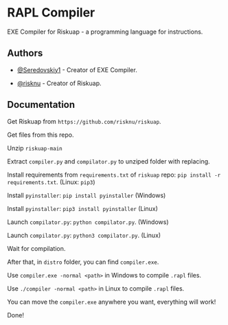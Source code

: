 
# RAPL Compiler

EXE Compiler for Riskuap - a programming language for instructions.


## Authors

- [@Seredovskiy1](https://www.github.com/Seredovskiy1) - Creator of EXE Compiler.

- [@risknu](https://github.com/risknu) - Creator of Riskuap.
## Documentation

Get Riskuap from `https://github.com/risknu/riskuap`.

Get files from this repo.

Unzip `riskuap-main`

Extract `compiler.py` and `compilator.py` to unziped folder with replacing.

Install requirements from `requirements.txt` of `riskuap` repo: `pip install -r requirements.txt`.  (Linux: `pip3`)

Install `pyinstaller`: `pip install pyinstaller` (Windows)

Install `pyinstaller`: `pip3 install pyinstaller` (Linux)

Launch `compilator.py`: `python compilator.py`.  (Windows)

Launch `compilator.py`: `python3 compilator.py`.  (Linux)

Wait for compilation.

After that, in `distro` folder, you can find `compiler.exe`.

Use `compiler.exe -normal <path>` in Windows to compile `.rapl` files.

Use `./compiler -normal <path>` in Linux to compile `.rapl` files.

You can move the `compiler.exe` anywhere you want, everything will work!

Done!
